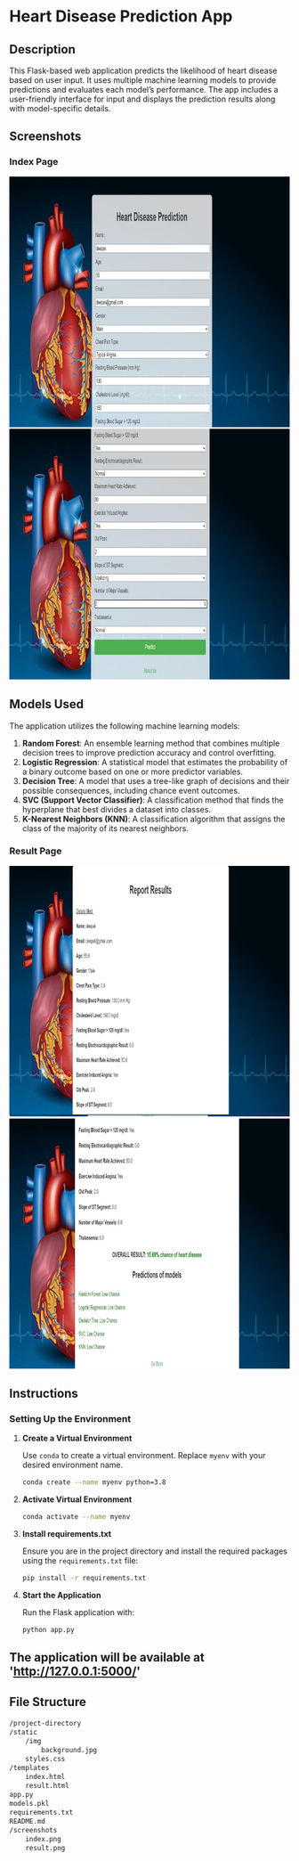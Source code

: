 
# Heart Disease Prediction App

## Description

This Flask-based web application predicts the likelihood of heart disease based on user input. It uses multiple machine learning models to provide predictions and evaluates each model’s performance. The app includes a user-friendly interface for input and displays the prediction results along with model-specific details.

## Screenshots

### Index Page

<img src="screenshots/index1.jpg" alt="Index Page 1" width="600" height="450" >
<img src="screenshots/index2.jpg" alt="Index Page 2" width="600" height="450">




## Models Used

The application utilizes the following machine learning models:

1. **Random Forest**: An ensemble learning method that combines multiple decision trees to improve prediction accuracy and control overfitting.
2. **Logistic Regression**: A statistical model that estimates the probability of a binary outcome based on one or more predictor variables.
3. **Decision Tree**: A model that uses a tree-like graph of decisions and their possible consequences, including chance event outcomes.
4. **SVC (Support Vector Classifier)**: A classification method that finds the hyperplane that best divides a dataset into classes.
5. **K-Nearest Neighbors (KNN)**: A classification algorithm that assigns the class of the majority of its nearest neighbors.

### Result Page

<img src="screenshots/result1.jpg" alt="result Page 1" width="600" height="450">
<img src="screenshots/result2.jpg" alt="result Page 2" width="600" height="450">


## Instructions

### Setting Up the Environment

1. **Create a Virtual Environment**

   Use `conda` to create a virtual environment. Replace `myenv` with your desired environment name.

   ```bash
   conda create --name myenv python=3.8

2. **Activate Virtual Environment**

    ```bash
    conda activate --name myenv

3. **Install requirements.txt**

    Ensure you are in the project directory and install the required packages using the `requirements.txt` file:

    ```bash
    pip install -r requirements.txt

4. **Start the Application**

    Run the Flask application with:

    ```bash
    python app.py

## The application will be available at 'http://127.0.0.1:5000/'

## File Structure

    
    /project-directory
    /static
        /img
            background.jpg
        styles.css
    /templates
        index.html
        result.html
    app.py
    models.pkl
    requirements.txt
    README.md
    /screenshots
        index.png
        result.png

